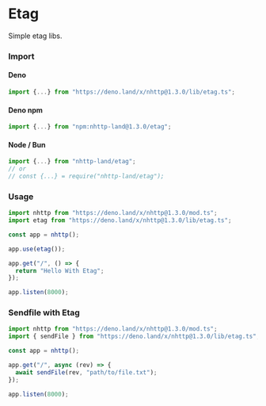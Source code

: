 # Etag
Simple etag libs.

### Import
#### Deno
```ts
import {...} from "https://deno.land/x/nhttp@1.3.0/lib/etag.ts";
```
#### Deno npm
```ts
import {...} from "npm:nhttp-land@1.3.0/etag";
```
#### Node / Bun
```ts
import {...} from "nhttp-land/etag";
// or
// const {...} = require("nhttp-land/etag");
```

### Usage
```ts
import nhttp from "https://deno.land/x/nhttp@1.3.0/mod.ts";
import etag from "https://deno.land/x/nhttp@1.3.0/lib/etag.ts";

const app = nhttp();

app.use(etag());

app.get("/", () => {
  return "Hello With Etag";
});

app.listen(8000);
```

### Sendfile with Etag
```ts
import nhttp from "https://deno.land/x/nhttp@1.3.0/mod.ts";
import { sendFile } from "https://deno.land/x/nhttp@1.3.0/lib/etag.ts";

const app = nhttp();

app.get("/", async (rev) => {
  await sendFile(rev, "path/to/file.txt");
});

app.listen(8000);
```
